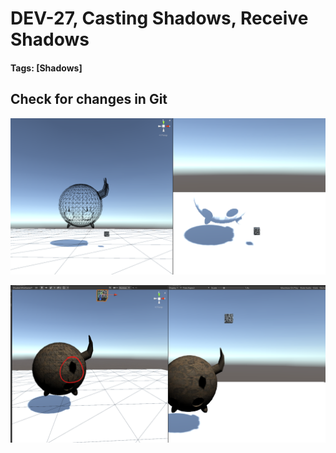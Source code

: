 # DEV-27, Casting Shadows, Receive Shadows
#### Tags: [Shadows]

## Check for changes in Git

![](../images/DEV-27/DEV-27-A.png)

![](../images/DEV-27/DEV-27-B.png)